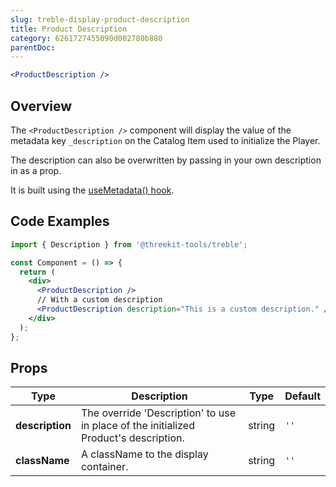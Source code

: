 ```yaml
---
slug: treble-display-product-description
title: Product Description
category: 6261727455090d002780b880
parentDoc:
---
```


```jsx
<ProductDescription />
```

## Overview

The `<ProductDescription />` component will display the value of the metadata key `_description` on the Catalog Item used to initialize the Player.

The description can also be overwritten by passing in your own description in as a prop.

It is built using the [useMetadata() hook](#use-metadata).

## Code Examples

```jsx
import { Description } from '@threekit-tools/treble';

const Component = () => {
  return (
    <div>
      <ProductDescription />
      // With a custom description
      <ProductDescription description="This is a custom description." />
    </div>
  );
};
```

## Props

| Type            | Description                                                                          | Type   | Default |
| --------------- | ------------------------------------------------------------------------------------ | ------ | ------- |
| **description** | The override 'Description' to use in place of the initialized Product's description. | string | `''`    |
| **className**   | A className to the display container.                                                | string | `''`    |
